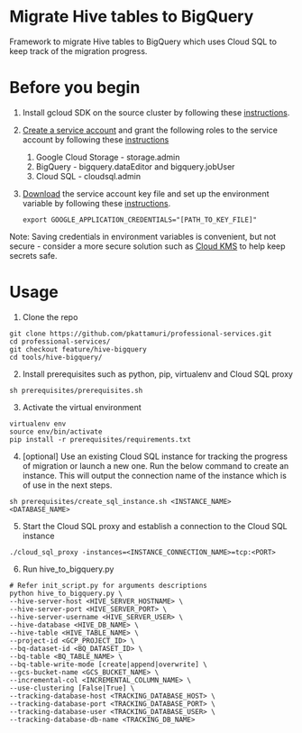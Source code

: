 # Migrate Hive tables to BigQuery

Framework to migrate Hive tables to BigQuery which uses Cloud SQL to keep track of the migration progress.

# Before you begin
1. Install gcloud SDK on the source cluster by following these [instructions](https://cloud.google.com/sdk/install).
2. [Create a service account](https://cloud.google.com/iam/docs/creating-managing-service-accounts#creating_a_service_account) and grant the following roles to the service account by following these [instructions](https://cloud.google.com/iam/docs/granting-roles-to-service-accounts#granting_access_to_a_service_account_for_a_resource)
	1. Google Cloud Storage - storage.admin
	2. BigQuery - bigquery.dataEditor and bigquery.jobUser
	3. Cloud SQL - cloudsql.admin
3. [Download](https://cloud.google.com/iam/docs/creating-managing-service-account-keys#creating_service_account_keys) the service account key file and set up the environment variable by following these [instructions](https://cloud.google.com/docs/authentication/getting-started#setting_the_environment_variable). 

	```
	export GOOGLE_APPLICATION_CREDENTIALS="[PATH_TO_KEY_FILE]"
	```
Note: Saving credentials in environment variables is convenient, but not secure - consider a more secure solution such as [Cloud KMS](https://cloud.google.com/kms/) to help keep secrets safe.

# Usage

1. Clone the repo
```
git clone https://github.com/pkattamuri/professional-services.git
cd professional-services/
git checkout feature/hive-bigquery
cd tools/hive-bigquery/
```
2. Install prerequisites such as python, pip, virtualenv and Cloud SQL proxy
```
sh prerequisites/prerequisites.sh
```
3. Activate the virtual environment
```
virtualenv env
source env/bin/activate
pip install -r prerequisites/requirements.txt
```
4. [optional] Use an existing Cloud SQL instance for tracking the progress of migration or launch a new one. Run the below command to create an instance. This will output the connection name of the instance which is of use in the next steps.
```
sh prerequisites/create_sql_instance.sh <INSTANCE_NAME> <DATABASE_NAME>
```
5. Start the Cloud SQL proxy and establish a connection to the Cloud SQL instance
```
./cloud_sql_proxy -instances=<INSTANCE_CONNECTION_NAME>=tcp:<PORT>
```
6. Run hive_to_bigquery.py
 ```
 # Refer init_script.py for arguments descriptions
 python hive_to_bigquery.py \
 --hive-server-host <HIVE_SERVER_HOSTNAME> \
 --hive-server-port <HIVE_SERVER_PORT> \
 --hive-server-username <HIVE_SERVER_USER> \
 --hive-database <HIVE_DB_NAME> \
 --hive-table <HIVE_TABLE_NAME> \
 --project-id <GCP_PROJECT_ID> \
 --bq-dataset-id <BQ_DATASET_ID> \
 --bq-table <BQ_TABLE_NAME> \
 --bq-table-write-mode [create|append|overwrite] \
 --gcs-bucket-name <GCS_BUCKET_NAME> \
 --incremental-col <INCREMENTAL_COLUMN_NAME> \
 --use-clustering [False|True] \
 --tracking-database-host <TRACKING_DATABASE_HOST> \
 --tracking-database-port <TRACKING_DATABASE_PORT> \
 --tracking-database-user <TRACKING_DATABASE_USER> \
 --tracking-database-db-name <TRACKING_DB_NAME>
```